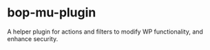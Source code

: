# bop-mu-plugin
A helper plugin for actions and filters to modify WP functionality, and enhance security.
